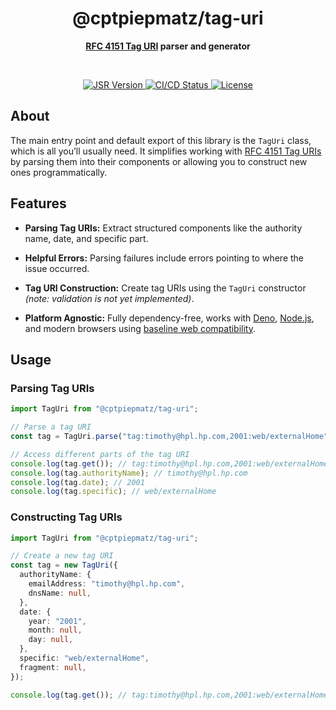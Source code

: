 <h1 align="center">@cptpiepmatz/tag-uri</h1>
<p align="center">
  <b>
    <a href="https://taguri.org">RFC 4151 Tag URI</a>
    parser and generator
  </b>
</p>

<br>

<p align="center">
  <a href="https://jsr.io/@cptpiepmatz/tag-uri">
    <img alt="JSR Version" src="https://jsr.io/badges/@cptpiepmatz/tag-uri?style=for-the-badge"/>
  </a>
  <a href="https://github.com/cptpiepmatz/tag-uri/actions">
    <img alt="CI/CD Status" src="https://img.shields.io/github/actions/workflow/status/cptpiepmatz/tag-uri/cicd.yml?style=for-the-badge&logo=github&label=ci%2Fcd
    ">
  </a>
  <a href="https://github.com/cptpiepmatz/tag-uri/blob/main/LICENSE">
    <img alt="License" src="https://img.shields.io/github/license/cptpiepmatz/tag-uri?style=for-the-badge"/>
  </a>
</p>

## About

The main entry point and default export of this library is the `TagUri` class,
which is all you’ll usually need. It simplifies working with
[RFC 4151 Tag URIs](https://taguri.org) by parsing them into their components or
allowing you to construct new ones programmatically.

## Features

- **Parsing Tag URIs:** Extract structured components like the authority name,
  date, and specific part.

- **Helpful Errors:** Parsing failures include errors pointing to where the
  issue occurred.

- **Tag URI Construction:** Create tag URIs using the `TagUri` constructor
  _(note: validation is not yet implemented)_.

- **Platform Agnostic:** Fully dependency-free, works with
  [Deno](https://deno.com), [Node.js](https://nodejs.org), and modern browsers
  using
  [baseline web compatibility](https://developer.mozilla.org/en-US/docs/Glossary/Baseline/Compatibility).

## Usage

### Parsing Tag URIs

```ts
import TagUri from "@cptpiepmatz/tag-uri";

// Parse a tag URI
const tag = TagUri.parse("tag:timothy@hpl.hp.com,2001:web/externalHome");

// Access different parts of the tag URI
console.log(tag.get()); // tag:timothy@hpl.hp.com,2001:web/externalHome
console.log(tag.authorityName); // timothy@hpl.hp.com
console.log(tag.date); // 2001
console.log(tag.specific); // web/externalHome
```

### Constructing Tag URIs

```ts
import TagUri from "@cptpiepmatz/tag-uri";

// Create a new tag URI
const tag = new TagUri({
  authorityName: {
    emailAddress: "timothy@hpl.hp.com",
    dnsName: null,
  },
  date: {
    year: "2001",
    month: null,
    day: null,
  },
  specific: "web/externalHome",
  fragment: null,
});

console.log(tag.get()); // tag:timothy@hpl.hp.com,2001:web/externalHome
```
